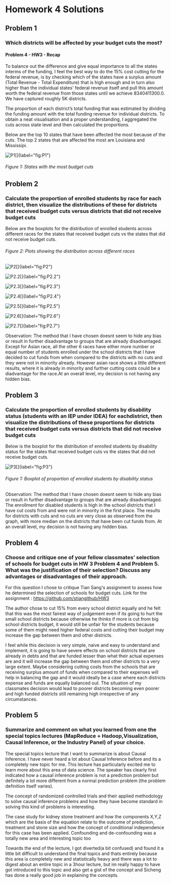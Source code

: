 # Homework 4 Solutions 

## Problem 1

### Which districts will be affected by your budget cuts the most?

#### Problem 4 - HW3 - Recap
To balance out the difference and give equal importance to all the states interms of the funding, I feel the best way to do the 15% cost cutting for the federal revenue, is by checking which of the states have a surplus amount (Total Revenue - Total Expenditure) that is high enough and in turn also higher than the individual states' federal revenue itself and pull this amount worth the federal revenue from those states until we achieve 8340411300.0. We have captured roughly 5K districts.

The proportion of each district’s total funding that was estimated by dividing the funding amount with the total funding revenue for individual districts. To obtain a neat visualisation and a proper understanding, I aggregated the cuts across state level and then calculated the proportions.

Below are the top 10 states that have been affected the most because of the cuts. The top 2 states that are affected the most are Louisiana and Mississipi.

![P1[]{label="fig:P1"}](P1.png)
###### Figure 1: States with the most budget cuts


## Problem 2 

### Calculate the proportion of enrolled students by race for each district, then visualize the distributions of these for districts that received budget cuts versus districts that did not receive budget cuts

Below are the boxplots for the distribution of enrolled students across different races for the states that received budget cuts vs the states that did not receive budget cuts.

###### Figure 2: Plots showing the distribution across different races

![P2[]{label="fig:P2"}](P2.png)

![P2.2[]{label="fig:P2.2"}](P2.2.png)

![P2.3[]{label="fig:P2.3"}](P2.3.png)

![P2.4[]{label="fig:P2.4"}](P2.4.png)

![P2.5[]{label="fig:P2.5"}](P2.5.png)

![P2.6[]{label="fig:P2.6"}](P2.6.png)

![P2.7[]{label="fig:P2.7"}](P2.7.png)


Observation: The method that I have chosen doesnt seem to hide any bias or result in further disadvantage to groups that are already disadvantaged. Except for Asian race, all the other 6 races have either more number or equal number of students enrolled under the school districts that I have decided to cut funds from when compared to the districts with no cuts and they were not in minority already. However asian race shows a little different results, where it is already in minority and further cutting costs could be a diadvantage for the race.At an overall level, my decision is not having any hidden bias.

## Problem 3

### Calculate the proportion of enrolled students by disability status (students with an IEP under IDEA) for eachdistrict, then visualize the distributions of these proportions for districts that received budget cuts versus districts that did not receive budget cuts

Below is the boxplot for the distribution of enrolled students by disability status for the states that received budget cuts vs the states that did not receive budget cuts.

![P3[]{label="fig:P3"}](P3.png)
###### Figure 1: Boxplot of proportion of enrolled students by disability status

Observation: The method that I have chosen doesnt seem to hide any bias or result in further disadvantage to groups that are already disadvantaged. The enrollment for disabled students is high in the school districts that I have cut costs from and were not in minority in the first place. The results for districts with cuts and no cuts are very close as observed from the graph, with more median on the districts that have been cut funds from. At an overall level, my decision is not having any hidden bias.

## Problem 4

### Choose and critique one of your fellow classmates’ selection of schools for budget cuts in HW 3 Problem 4 and Problem 5. What was the justification of their selection? Discuss any advantages or disadvantages of their approach.

For this question I chose to critique Tian Sang's assignment to assess how he determined the selection of schools for budget cuts.
Link for the assignment : https://github.com/stiangithub/HW3

The author chose to cut 15% from every school district equally and he felt that this was the most fairest way of judgement even if its going to hurt the small school districts because otherwise he thinks if more is cut from big school districts budget, it would still be unfair for the students because some of them might need higher federal costs and cutting their budget may increase the gap between them and other districts.

I feel while this decision is very simple, naive and easy to understand and implement, it is going to have severe effects on school districts that are already in debts and that are funded lesser than what their actual expenses are and it will increase the gap between them and other districts to a very large extent. Maybe considering cutting costs from the schools that are receiving surplus amount of funds when compared to their expenses will help in balancing the gap and it would ideally be a case where each districts expense and funds are equally balanced out. The situation of my classmates decision would lead to poorer districts becoming even poorer and high funded districts still remaining high irrespective of any circumstances.

## Problem 5

### Summarize and comment on what you learned from one the special topics lectures (MapReduce + Hadoop,Visualization, Causal Inference, or the Industry Panel) of your choice.

The special topics lecture that I want to summarize is about Causal Inference. I have never heard a lot about Causal Inference before and its a completely new topic for me. This lecture has particularly excited me to learn more about this area of data science. The speaker has clearly first indicated how a causal inference problem is not a prediction problem but definitely a lot more different from a normal prediction problem (the problem definition itself varies).

The concept of randomized controlled trials and their applied methodology to solve causal inference problems and how they have become standard in solving this kind of problems is interesting.

The case study for kidney stone treatment and how the components X,Y,Z which are the basis of the equation relate to the outcome of prediction, treatment and stone size and how the concept of conditional independence for this case has been applied. Confounding and de-confounding was a totally new area and interesting topic too

Towards the end of the lecture, I got diverted(a bit confused) and found it a little bit difficult to understand the final topics and thats entirely because this area is completely new and statistically heavy and there was a lot to digest about an entire topic in a 3hour lecture, but im really happy to have got introduced to this topic and also get a gist of the concept and Sicheng has done a really good job in explaining the concepts.

